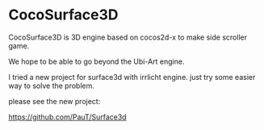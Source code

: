 CocoSurface3D
=============
CocoSurface3D is 3D engine based on cocos2d-x to make side scroller game. 

We hope to be able to go beyond the Ubi-Art engine.

I tried a new project for surface3d with irrlicht engine. just try some easier way to solve the problem.

please see the new project:

https://github.com/PauT/Surface3d
 
